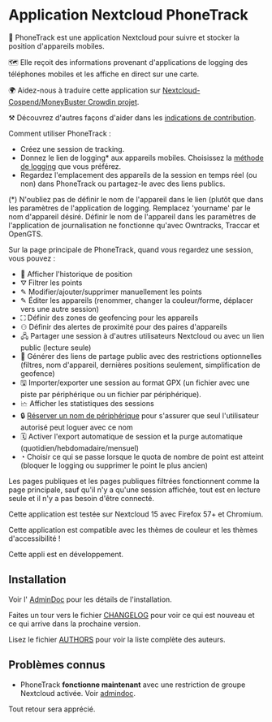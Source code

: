 # Application Nextcloud PhoneTrack

📱 PhoneTrack est une application Nextcloud pour suivre et stocker la position d'appareils mobiles.

🗺 Elle reçoit des informations provenant d'applications de logging des téléphones mobiles et les affiche en direct sur une carte.

🌍 Aidez-nous à traduire cette application sur [Nextcloud-Cospend/MoneyBuster Crowdin projet](https://crowdin.com/project/phonetrack).

⚒ Découvrez d'autres façons d'aider dans les [indications de contribution](https://gitlab.com/eneiluj/phonetrack-oc/blob/master/CONTRIBUTING.md).

Comment utiliser PhoneTrack :

* Créez une session de tracking.
* Donnez le lien de logging\* aux appareils mobiles. Choisissez la [méthode de logging](https://gitlab.com/eneiluj/phonetrack-oc/wikis/userdoc#logging-methods) que vous préférez.
* Regardez l'emplacement des appareils de la session en temps réel (ou non) dans PhoneTrack ou partagez-le avec des liens publics.

(\*) N'oubliez pas de définir le nom de l'appareil dans le lien (plutôt que dans les paramètres de l'application de logging. Remplacez 'yourname' par le nom d'appareil désiré. Définir le nom de l'appareil dans les paramètres de l'application de journalisation ne fonctionne qu'avec Owntracks, Traccar et OpenGTS.

Sur la page principale de PhoneTrack, quand vous regardez une session, vous pouvez :

* 📍 Afficher l'historique de position
* ⛛ Filtrer les points
* ✎ Modifier/ajouter/supprimer manuellement les points
* ✎ Éditer les appareils (renommer, changer la couleur/forme, déplacer vers une autre session)
* ⛶ Définir des zones de geofencing pour les appareils
* ⚇ Définir des alertes de proximité pour des paires d'appareils
* 🖧 Partager une session à d'autres utilisateurs Nextcloud ou avec un lien public (lecture seule)
* 🔗 Générer des liens de partage public avec des restrictions optionnelles (filtres, nom d'appareil, dernières positions seulement, simplification de geofence)
* 🖫 Importer/exporter une session au format GPX (un fichier avec une piste par périphérique ou un fichier par périphérique).
* 🗠 Afficher les statistiques des sessions
* 🔒 [Réserver un nom de périphérique](https://gitlab.com/eneiluj/phonetrack-oc/wikis/userdoc#device-name-reservation) pour s'assurer que seul l'utilisateur autorisé peut loguer avec ce nom
* 🗓 Activer l'export automatique de session et la purge automatique (quotidien/hebdomadaire/mensuel)
* ◔ Choisir ce qui se passe lorsque le quota de nombre de point est atteint (bloquer le logging ou supprimer le point le plus ancien)

Les pages publiques et les pages publiques filtrées fonctionnent comme la page principale, sauf qu'il n'y a qu'une session affichée, tout est en lecture seule et il n'y a pas besoin d'être connecté.

Cette application est testée sur Nextcloud 15 avec Firefox 57+ et Chromium.

Cette application est compatible avec les thèmes de couleur et les thèmes d'accessibilité !

Cette appli est en développement.

## Installation

Voir l' [AdminDoc](https://gitlab.com/eneiluj/phonetrack-oc/wikis/admindoc) pour les détails de l'installation.

Faites un tour vers le fichier [CHANGELOG](https://gitlab.com/eneiluj/phonetrack-oc/blob/master/CHANGELOG.md#change-log) pour voir ce qui est nouveau et ce qui arrive dans la prochaine version.

Lisez le fichier [AUTHORS](https://gitlab.com/eneiluj/phonetrack-oc/blob/master/AUTHORS.md#authors) pour voir la liste complète des auteurs.

## Problèmes connus

* PhoneTrack **fonctionne maintenant** avec une restriction de groupe Nextcloud activée. Voir [admindoc](https://gitlab.com/eneiluj/phonetrack-oc/wikis/admindoc#issue-with-phonetrack-restricted-to-some-groups-in-nextcloud).

Tout retour sera apprécié.